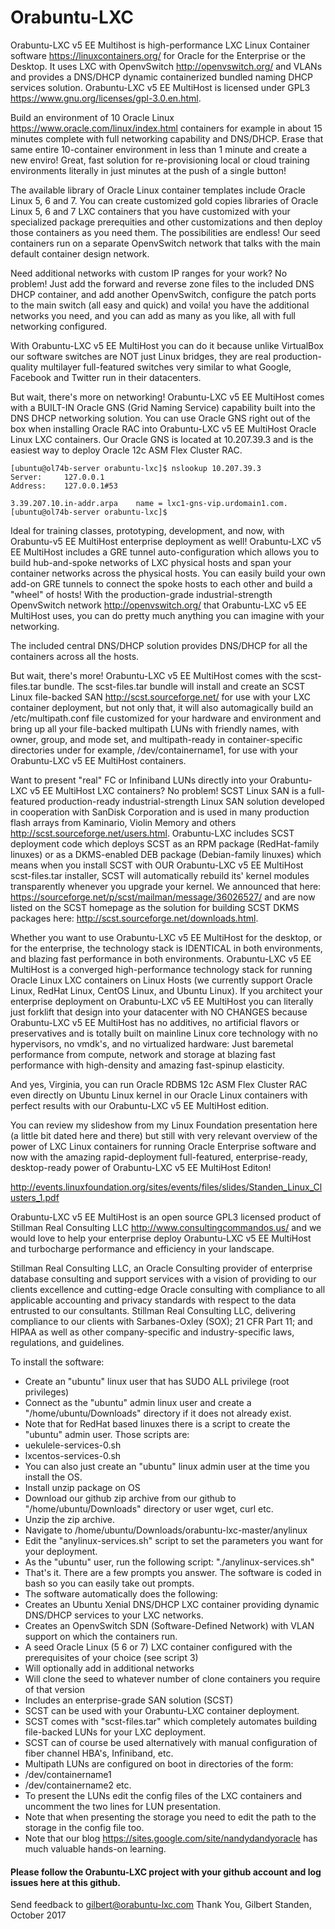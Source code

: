 # Orabuntu-LXC

Orabuntu-LXC v5 EE Multihost is high-performance LXC Linux Container software https://linuxcontainers.org/ for Oracle for the Enterprise or the Desktop. It uses LXC with OpenvSwitch http://openvswitch.org/ and VLANs and provides a DNS/DHCP dynamic containerized bundled naming DHCP services solution.  Orabuntu-LXC v5 EE MultiHost is licensed under GPL3 https://www.gnu.org/licenses/gpl-3.0.en.html.

Build an environment of 10 Oracle Linux https://www.oracle.com/linux/index.html containers for example in about 15 minutes complete with full networking capability and DNS/DHCP.  Erase that same entire 10-container environment in less than 1 minute and create a new enviro! Great, fast solution for re-provisioning local or cloud training environments literally in just minutes at the push of a single button!

The available library of Oracle Linux container templates include Oracle Linux 5, 6 and 7.  You can create customized gold copies libraries of Oracle Linux 5, 6 and 7 LXC containers that you have customized with your specialized package prerequities and other customizations and then deploy those containers as you need them.  The possibilities are endless!  Our seed containers run on a separate OpenvSwitch network that talks with the main default container design network.

Need additional networks with custom IP ranges for your work?  No problem!  Just add the forward and reverse zone files to the included DNS DHCP container, and add another OpenvSwitch, configure the patch ports to the main switch (all easy and quick) and voila! you have the additional networks you need, and you can add as many as you like, all with full networking configured.

With Orabuntu-LXC v5 EE MultiHost you can do it because unlike VirtualBox our software switches are NOT just Linux bridges, they are real production-quality multilayer full-featured switches very similar to what Google, Facebook and Twitter run in their datacenters.

But wait, there's more on networking! Orabuntu-LXC v5 EE MultiHost comes with a BUILT-IN Oracle GNS (Grid Naming Service) capability built into the DNS DHCP networking solution.  You can use Oracle GNS right out of the box when installing Oracle RAC into Orabuntu-LXC v5 EE MultiHost Oracle Linux LXC containers.  Our Oracle GNS is located at 10.207.39.3 and is the easiest way to deploy Oracle 12c ASM Flex Cluster RAC.  

```
[ubuntu@ol74b-server orabuntu-lxc]$ nslookup 10.207.39.3
Server:		127.0.0.1
Address:	127.0.0.1#53

3.39.207.10.in-addr.arpa	name = lxc1-gns-vip.urdomain1.com.
[ubuntu@ol74b-server orabuntu-lxc]$
```

Ideal for training classes, prototyping, development, and now, with Orabuntu-v5 EE MultiHost enterprise deployment as well!  Orabuntu-LXC v5 EE MultiHost includes a GRE tunnel auto-configuration which allows you to build hub-and-spoke networks of LXC physical hosts and span your container networks across the physical hosts. You can easily build your own add-on GRE tunnels to connect the spoke hosts to each other and build a "wheel" of hosts!  With the production-grade industrial-strength OpenvSwitch network http://openvswitch.org/ that Orabuntu-LXC v5 EE MultiHost uses, you can do pretty much anything you can imagine with your networking.

The included central DNS/DHCP solution provides DNS/DHCP for all the containers across all the hosts.  

But wait, there's more!  Orabuntu-LXC v5 EE MultiHost comes with the scst-files.tar bundle. The scst-files.tar bundle will install and create an SCST Linux file-backed SAN http://scst.sourceforge.net/ for use with your LXC container deployment, but not only that, it will also automagically build an /etc/multipath.conf file customized for your hardware and environment and bring up all your file-backed multipath LUNs with friendly names, with owner, group, and mode set, and multipath-ready in container-specific directories under for example, /dev/containername1, for use with your Orabuntu-LXC v5 EE MultiHost containers.  

Want to present "real" FC or Infiniband LUNs directly into your Orabuntu-LXC v5 EE MultiHost LXC containers?  No problem!  SCST Linux SAN is a full-featured production-ready industrial-strength Linux SAN solution developed in cooperation with SanDisk Corporation and is used in many production flash arrays from Kaminario, Violin Memory and others http://scst.sourceforge.net/users.html. Orabuntu-LXC includes SCST deployment code which deploys SCST as an RPM package (RedHat-family linuxes) or as a DKMS-enabled DEB package (Debian-family linuxes) which means when you install SCST with OUR Orabuntu-LXC v5 EE MultiHost scst-files.tar installer, SCST will automatically rebuild its' kernel modules transparently whenever you upgrade your kernel. We announced that here: https://sourceforge.net/p/scst/mailman/message/36026527/ and are now listed on the SCST homepage as the solution for building SCST DKMS packages here: http://scst.sourceforge.net/downloads.html.  

Whether you want to use Orabuntu-LXC v5 EE MultiHost for the desktop, or for the enterprise, the technology stack is IDENTICAL in both environments, and blazing fast performance in both environments.  Orabuntu-LXC v5 EE MultiHost is a converged high-performance technology stack for running Oracle Linux LXC containers on Linux Hosts (we currently support Oracle Linux, RedHat Linux, CentOS Linux, and Ubuntu Linux).  If you architect your enterprise deployment on Orabuntu-LXC v5 EE MultiHost you can literally just forklift that design into your datacenter with NO CHANGES because Orabuntu-LXC v5 EE MultiHost has no additives, no artificial flavors or preservatives and is totally built on mainline Linux core technology with no hypervisors, no vmdk's, and no virtualized hardware: Just baremetal performance from compute, network and storage at blazing fast performance with high-density and amazing fast-spinup elasticity.

And yes, Virginia, you can run Oracle RDBMS 12c ASM Flex Cluster RAC even directly on Ubuntu Linux kernel in our Oracle Linux containers with perfect results with our Orabuntu-LXC v5 EE MultiHost edition.

You can review my slideshow from my Linux Foundation presentation here (a little bit dated here and there) but still with very relevant overview of the power of LXC Linux containers for running Oracle Enterprise software and now with the amazing rapid-deployment full-featured, enterprise-ready, desktop-ready power of Orabuntu-LXC v5 EE MultiHost Editon!

http://events.linuxfoundation.org/sites/events/files/slides/Standen_Linux_Clusters_1.pdf

Orabuntu-LXC v5 EE MultiHost is an open source GPL3 licensed product of Stillman Real Consulting LLC http://www.consultingcommandos.us/ and we would love to help your enterprise deploy Orabuntu-LXC v5 EE MultiHost and turbocharge performance and efficiency in your landscape.

Stillman Real Consulting LLC, an Oracle Consulting provider of enterprise database consulting and support services with a vision of providing to our clients excellence and cutting-edge Oracle consulting with compliance to all applicable accounting and privacy standards with respect to the data entrusted to our consultants.  Stillman Real Consulting LLC, delivering compliance to our clients with Sarbanes-Oxley (SOX);  21 CFR Part 11;  and HIPAA as well as other company-specific and industry-specific laws, regulations, and guidelines. 

To install the software:

* Create an "ubuntu" linux user that has SUDO ALL privilege (root privileges)
* Connect as the "ubuntu" admin linux user and create a "/home/ubuntu/Downloads" directory if it does not already exist.
* Note that for RedHat based linuxes there is a script to create the "ubuntu" admin user.  Those scripts are:
* uekulele-services-0.sh
* lxcentos-services-0.sh
* You can also just create an "ubuntu" linux admin user at the time you install the OS.
* Install unzip package on OS 
* Download our github zip archive from our github to "/home/ubuntu/Downloads" directory or user wget, curl etc.
* Unzip the zip archive.
* Navigate to /home/ubuntu/Downloads/orabuntu-lxc-master/anylinux
* Edit the "anylinux-services.sh" script to set the parameters you want for your deployment.
* As the "ubuntu" user, run the following script:  "./anylinux-services.sh"
* That's it.  There are a few prompts you answer. The software is coded in bash so you can easily take out prompts.
* The software automatically does the following:
* Creates an Ubuntu Xenial DNS/DHCP LXC container providing dynamic DNS/DHCP services to your LXC networks.
* Creates an OpenvSwitch SDN (Software-Defined Network) with VLAN support on which the containers run.
* A seed Oracle Linux (5 6 or 7) LXC container configured with the prerequisites of your choice (see script 3)
* Will optionally add in additional networks
* Will clone the seed to whatever number of clone containers you require of that version
* Includes an enterprise-grade SAN solution (SCST) 
* SCST can be used with your Orabuntu-LXC container deployment.
* SCST comes with "scst-files.tar" which completely automates building file-backed LUNs for your LXC deployment.
* SCST can of course be used alternatively with manual configuration of fiber channel HBA's, Infiniband, etc.
* Multipath LUNs are configured on boot in directories of the form:
* /dev/containername1
* /dev/containername2 etc.
* To present the LUNs edit the config files of the LXC containers and uncomment the two lines for LUN presentation.
* Note that when presenting the storage you need to edit the path to the storage in the config file too.
* Note that our blog https://sites.google.com/site/nandydandyoracle has much valuable hands-on learning.

#### Please follow the Orabuntu-LXC project with your github account and log issues here at this github.

Send feedback to gilbert@orabuntu-lxc.com
Thank You, 
Gilbert Standen, 
October 2017
